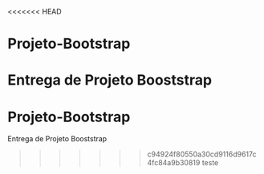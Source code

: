 <<<<<<< HEAD
# Projeto-Bootstrap

Entrega de Projeto Booststrap
=======
# Projeto-Bootstrap

Entrega de Projeto Booststrap
>>>>>>> c94924f80550a30cd9116d9617c4fc84a9b30819
teste